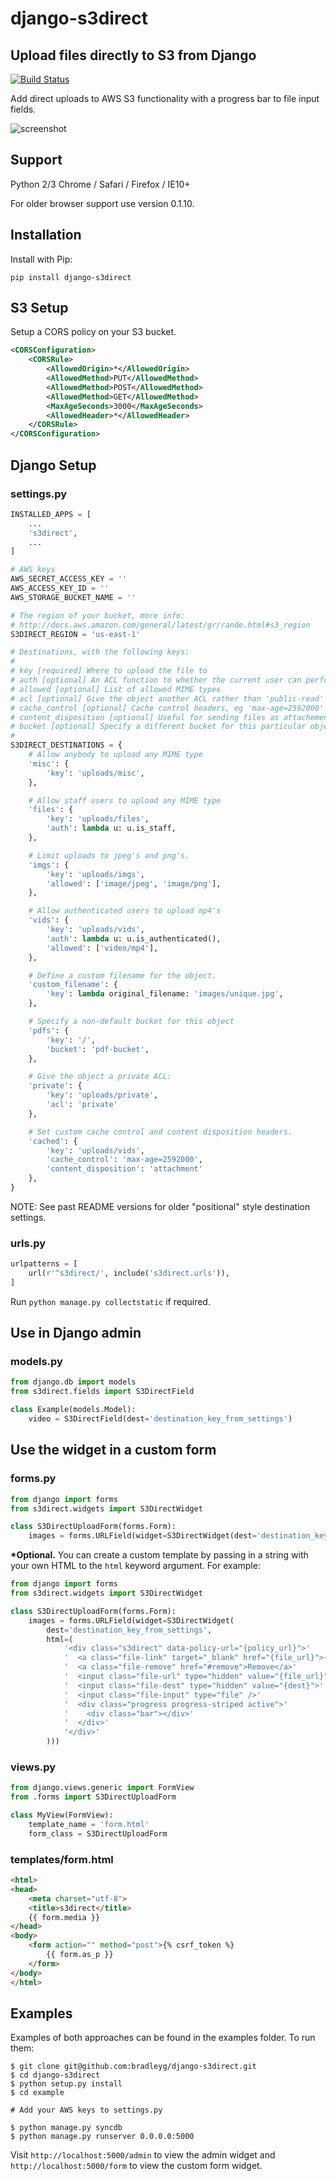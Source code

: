 django-s3direct
===============

Upload files directly to S3 from Django
-------------------------------------

[![Build Status](https://travis-ci.org/bradleyg/django-s3direct.svg?branch=master)](https://travis-ci.org/bradleyg/django-s3direct)

Add direct uploads to AWS S3 functionality with a progress bar to file input fields.

![screenshot](https://raw.githubusercontent.com/bradleyg/django-s3direct/master/screenshot.png)

## Support
Python 2/3
Chrome / Safari / Firefox / IE10+

For older browser support use version 0.1.10.

## Installation

Install with Pip:

```pip install django-s3direct```

## S3 Setup

Setup a CORS policy on your S3 bucket.

```xml
<CORSConfiguration>
    <CORSRule>
        <AllowedOrigin>*</AllowedOrigin>
        <AllowedMethod>PUT</AllowedMethod>
        <AllowedMethod>POST</AllowedMethod>
        <AllowedMethod>GET</AllowedMethod>
        <MaxAgeSeconds>3000</MaxAgeSeconds>
        <AllowedHeader>*</AllowedHeader>
    </CORSRule>
</CORSConfiguration>
```

## Django Setup

### settings.py

```python
INSTALLED_APPS = [
    ...
    's3direct',
    ...
]

# AWS keys
AWS_SECRET_ACCESS_KEY = ''
AWS_ACCESS_KEY_ID = ''
AWS_STORAGE_BUCKET_NAME = ''

# The region of your bucket, more info:
# http://docs.aws.amazon.com/general/latest/gr/rande.html#s3_region
S3DIRECT_REGION = 'us-east-1'

# Destinations, with the following keys:
#
# key [required] Where to upload the file to
# auth [optional] An ACL function to whether the current user can perform this action
# allowed [optional] List of allowed MIME types
# acl [optional] Give the object another ACL rather than 'public-read'
# cache_control [optional] Cache control headers, eg 'max-age=2592000'
# content_disposition [optional] Useful for sending files as attachements
# bucket [optional] Specify a different bucket for this particular object
#
S3DIRECT_DESTINATIONS = {
    # Allow anybody to upload any MIME type
    'misc': {
        'key': 'uploads/misc',
    },

    # Allow staff users to upload any MIME type
    'files': {
        'key': 'uploads/files', 
        'auth': lambda u: u.is_staff,
    },

    # Limit uploads to jpeg's and png's.
    'imgs': {
        'key': 'uploads/imgs', 
        'allowed': ['image/jpeg', 'image/png'],
    },

    # Allow authenticated users to upload mp4's
    'vids': {
        'key': 'uploads/vids', 
        'auth': lambda u: u.is_authenticated(), 
        'allowed': ['video/mp4'],
    },

    # Define a custom filename for the object.
    'custom_filename': {
        'key': lambda original_filename: 'images/unique.jpg',
    },

    # Specify a non-default bucket for this object
    'pdfs': {
        'key': '/', 
        'bucket': 'pdf-bucket',
    },

    # Give the object a private ACL:
    'private': {
        'key': 'uploads/private',
        'acl': 'private'
    },

    # Set custom cache control and content disposition headers.
    'cached': {
        'key': 'uploads/vids',
        'cache_control': 'max-age=2592000', 
        'content_disposition': 'attachment'
    },
}
```
NOTE: See past README versions for older "positional" style destination settings.

### urls.py

```python
urlpatterns = [
    url(r'^s3direct/', include('s3direct.urls')),
]
```

Run ```python manage.py collectstatic``` if required.

## Use in Django admin

### models.py

```python
from django.db import models
from s3direct.fields import S3DirectField

class Example(models.Model):
    video = S3DirectField(dest='destination_key_from_settings')
```

## Use the widget in a custom form

### forms.py

```python
from django import forms
from s3direct.widgets import S3DirectWidget

class S3DirectUploadForm(forms.Form):
    images = forms.URLField(widget=S3DirectWidget(dest='destination_key_from_settings'))
```

__*Optional.__ You can create a custom template by passing in a string with your own HTML to the `html` keyword argument. For example:

```python
from django import forms
from s3direct.widgets import S3DirectWidget

class S3DirectUploadForm(forms.Form):
    images = forms.URLField(widget=S3DirectWidget(
        dest='destination_key_from_settings',
        html=(
            '<div class="s3direct" data-policy-url="{policy_url}">'
            '  <a class="file-link" target="_blank" href="{file_url}">{file_name}</a>'
            '  <a class="file-remove" href="#remove">Remove</a>'
            '  <input class="file-url" type="hidden" value="{file_url}" id="{element_id}" name="{name}" />'
            '  <input class="file-dest" type="hidden" value="{dest}">'
            '  <input class="file-input" type="file" />'
            '  <div class="progress progress-striped active">'
            '    <div class="bar"></div>'
            '  </div>'
            '</div>'
        )))
```

### views.py

```python
from django.views.generic import FormView
from .forms import S3DirectUploadForm

class MyView(FormView):
    template_name = 'form.html'
    form_class = S3DirectUploadForm
```

### templates/form.html

```html
<html>
<head>
    <meta charset="utf-8">
    <title>s3direct</title>
    {{ form.media }}
</head>
<body>
    <form action="" method="post">{% csrf_token %}
        {{ form.as_p }}
    </form>
</body>
</html>
```

## Examples
Examples of both approaches can be found in the examples folder. To run them:
```shell
$ git clone git@github.com:bradleyg/django-s3direct.git
$ cd django-s3direct
$ python setup.py install
$ cd example

# Add your AWS keys to settings.py

$ python manage.py syncdb
$ python manage.py runserver 0.0.0.0:5000
```

Visit ```http://localhost:5000/admin``` to view the admin widget and ```http://localhost:5000/form``` to view the custom form widget.
